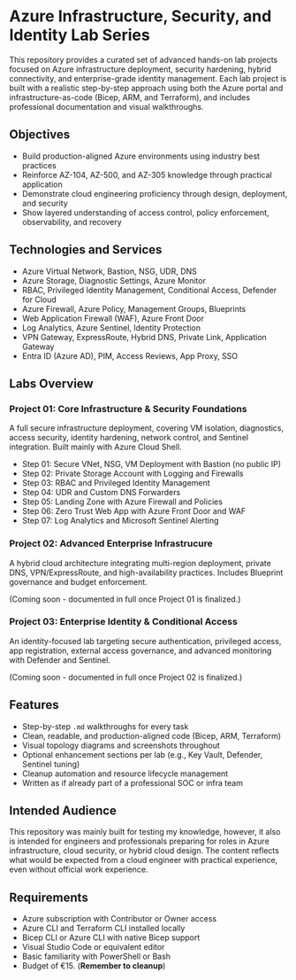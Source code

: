 # Azure Infrastructure, Security, and Identity Lab Series

This repository provides a curated set of advanced hands-on lab projects focused on Azure infrastructure deployment, security hardening, hybrid connectivity, and enterprise-grade identity management. Each lab project is built with a realistic step-by-step approach using both the Azure portal and infrastructure-as-code (Bicep, ARM, and Terraform), and includes professional documentation and visual walkthroughs.

## Objectives

- Build production-aligned Azure environments using industry best practices
- Reinforce AZ-104, AZ-500, and AZ-305 knowledge through practical application
- Demonstrate cloud engineering proficiency through design, deployment, and security
- Show layered understanding of access control, policy enforcement, observability, and recovery

## Technologies and Services

- Azure Virtual Network, Bastion, NSG, UDR, DNS
- Azure Storage, Diagnostic Settings, Azure Monitor
- RBAC, Privileged Identity Management, Conditional Access, Defender for Cloud
- Azure Firewall, Azure Policy, Management Groups, Blueprints
- Web Application Firewall (WAF), Azure Front Door
- Log Analytics, Azure Sentinel, Identity Protection
- VPN Gateway, ExpressRoute, Hybrid DNS, Private Link, Application Gateway
- Entra ID (Azure AD), PIM, Access Reviews, App Proxy, SSO

## Labs Overview

### Project 01: Core Infrastructure & Security Foundations
A full secure infrastructure deployment, covering VM isolation, diagnostics, access security, identity hardening, network control, and Sentinel integration. Built mainly with Azure Cloud Shell.

- Step 01: Secure VNet, NSG, VM Deployment with Bastion (no public IP)
- Step 02: Private Storage Account with Logging and Firewalls
- Step 03: RBAC and Privileged Identity Management
- Step 04: UDR and Custom DNS Forwarders
- Step 05: Landing Zone with Azure Firewall and Policies
- Step 06: Zero Trust Web App with Azure Front Door and WAF
- Step 07: Log Analytics and Microsoft Sentinel Alerting

### Project 02: Advanced Enterprise Infrastrucure
A hybrid cloud architecture integrating multi-region deployment, private DNS, VPN/ExpressRoute, and high-availability practices. Includes Blueprint governance and budget enforcement.

(Coming soon - documented in full once Project 01 is finalized.)

### Project 03: Enterprise Identity & Conditional Access
An identity-focused lab targeting secure authentication, privileged access, app registration, external access governance, and advanced monitoring with Defender and Sentinel.

(Coming soon - documented in full once Project 02 is finalized.)

## Features

- Step-by-step `.md` walkthroughs for every task
- Clean, readable, and production-aligned code (Bicep, ARM, Terraform)
- Visual topology diagrams and screenshots throughout
- Optional enhancement sections per lab (e.g., Key Vault, Defender, Sentinel tuning)
- Cleanup automation and resource lifecycle management
- Written as if already part of a professional SOC or infra team

## Intended Audience

This repository was mainly built for testing my knowledge, however, it also is intended for engineers and professionals preparing for roles in Azure infrastructure, cloud security, or hybrid cloud design. The content reflects what would be expected from a cloud engineer with practical experience, even without official work experience.

## Requirements

- Azure subscription with Contributor or Owner access
- Azure CLI and Terraform CLI installed locally
- Bicep CLI or Azure CLI with native Bicep support
- Visual Studio Code or equivalent editor
- Basic familiarity with PowerShell or Bash
- Budget of €15. (**Remember to cleanup**) 
